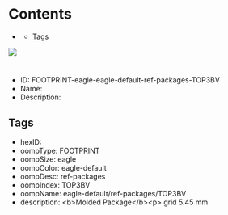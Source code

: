 



Contents
========

* [](#)
	* [Tags](#tags)
  
![][im]
# 

- ID: FOOTPRINT-eagle-eagle-default-ref-packages-TOP3BV
- Name: 
- Description: 

## Tags

- hexID: 
- oompType: FOOTPRINT
- oompSize: eagle
- oompColor: eagle-default
- oompDesc: ref-packages
- oompIndex: TOP3BV
- oompName: eagle-default/ref-packages/TOP3BV
- description: &lt;b&gt;Molded Package&lt;/b&gt;&lt;p&gt;&#xD;
grid 5.45 mm



[im]: image.png
